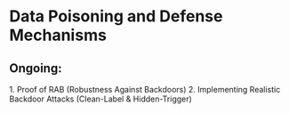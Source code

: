 # Data Poisoning and Defense Mechanisms

## Ongoing:

1\. Proof of RAB \(Robustness Against Backdoors\)
2\. Implementing Realistic Backdoor Attacks \(Clean\-Label & Hidden\-Trigger\)